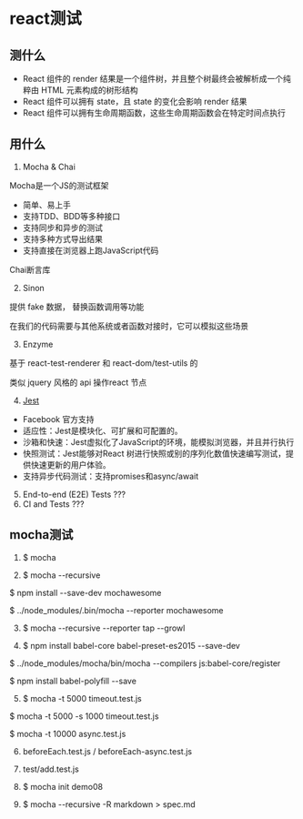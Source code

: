# react测试

## 测什么

- React 组件的 render 结果是一个组件树，并且整个树最终会被解析成一个纯粹由 HTML 元素构成的树形结构
- React 组件可以拥有 state，且 state 的变化会影响 render 结果
- React 组件可以拥有生命周期函数，这些生命周期函数会在特定时间点执行

## 用什么

1. Mocha & Chai

Mocha是一个JS的测试框架

- 简单、易上手
- 支持TDD、BDD等多种接口
- 支持同步和异步的测试
- 支持多种方式导出结果
- 支持直接在浏览器上跑JavaScript代码

Chai断言库


2. Sinon

提供 fake 数据， 替换函数调用等功能

在我们的代码需要与其他系统或者函数对接时，它可以模拟这些场景

3. Enzyme

基于 react-test-renderer 和 react-dom/test-utils 的

类似 jquery 风格的 api 操作react 节点



4. [Jest](https://jestjs.io/zh-Hans/)

- Facebook 官方支持
- 适应性：Jest是模块化、可扩展和可配置的。
- 沙箱和快速：Jest虚拟化了JavaScript的环境，能模拟浏览器，并且并行执行
- 快照测试：Jest能够对React 树进行快照或别的序列化数值快速编写测试，提供快速更新的用户体验。
- 支持异步代码测试：支持promises和async/await


5. End-to-end (E2E) Tests  ???
6. CI and Tests  ???


## mocha测试

1. $ mocha

2. $ mocha --recursive

$ npm install --save-dev mochawesome

$ ../node_modules/.bin/mocha --reporter mochawesome

3. $ mocha --recursive --reporter tap --growl

4. $ npm install babel-core babel-preset-es2015 --save-dev

$ ../node_modules/mocha/bin/mocha --compilers js:babel-core/register

$ npm install babel-polyfill --save

5. $ mocha -t 5000 timeout.test.js

$ mocha -t 5000 -s 1000 timeout.test.js

$ mocha -t 10000 async.test.js

6. beforeEach.test.js / beforeEach-async.test.js

7. test/add.test.js

8. $ mocha init demo08

9. $ mocha --recursive -R markdown > spec.md